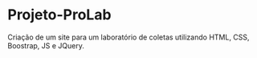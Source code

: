 # Projeto-ProLab
Criação de um site para um laboratório de coletas utilizando HTML, CSS, Boostrap, JS e JQuery.
